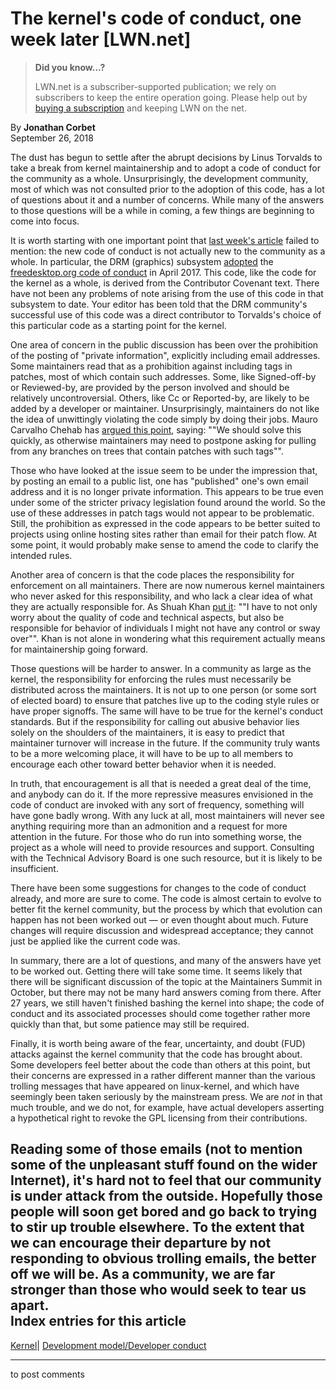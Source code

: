 # The kernel's code of conduct, one week later [LWN.net]

> **Did you know...?**
> 
> LWN.net is a subscriber-supported publication; we rely on subscribers to keep the entire operation going. Please help out by [buying a subscription](/Promo/nst-nag4/subscribe) and keeping LWN on the net. 

By **Jonathan Corbet**  
September 26, 2018 

The dust has begun to settle after the abrupt decisions by Linus Torvalds to take a break from kernel maintainership and to adopt a code of conduct for the community as a whole. Unsurprisingly, the development community, most of which was not consulted prior to the adoption of this code, has a lot of questions about it and a number of concerns. While many of the answers to those questions will be a while in coming, a few things are beginning to come into focus. 

It is worth starting with one important point that [last week's article](/Articles/765108/) failed to mention: the new code of conduct is not actually new to the community as a whole. In particular, the DRM (graphics) subsystem [adopted](https://git.kernel.org/linus/8676df503092dcdd757b1120fab03bfbce0ae1e7) the [freedesktop.org code of conduct](https://www.freedesktop.org/wiki/CodeOfConduct/) in April 2017. This code, like the code for the kernel as a whole, is derived from the Contributor Covenant text. There have not been any problems of note arising from the use of this code in that subsystem to date. Your editor has been told that the DRM community's successful use of this code was a direct contributor to Torvalds's choice of this particular code as a starting point for the kernel. 

One area of concern in the public discussion has been over the prohibition of the posting of "private information", explicitly including email addresses. Some maintainers read that as a prohibition against including tags in patches, most of which contain such addresses. Some, like Signed-off-by or Reviewed-by, are provided by the person involved and should be relatively uncontroversial. Others, like Cc or Reported-by, are likely to be added by a developer or maintainer. Unsurprisingly, maintainers do not like the idea of unwittingly violating the code simply by doing their jobs. Mauro Carvalho Chehab has [argued this point](/ml/ksummit-discuss/20180918162948.769dda1d@coco.lan/), saying: ""We should solve this quickly, as otherwise maintainers may need to postpone asking for pulling from any branches on trees that contain patches with such tags"". 

Those who have looked at the issue seem to be under the impression that, by posting an email to a public list, one has "published" one's own email address and it is no longer private information. This appears to be true even under some of the stricter privacy legislation found around the world. So the use of these addresses in patch tags would not appear to be problematic. Still, the prohibition as expressed in the code appears to be better suited to projects using online hosting sites rather than email for their patch flow. At some point, it would probably make sense to amend the code to clarify the intended rules. 

Another area of concern is that the code places the responsibility for enforcement on all maintainers. There are now numerous kernel maintainers who never asked for this responsibility, and who lack a clear idea of what they are actually responsible for. As Shuah Khan [put it](/ml/ksummit-discuss/cf7638b9-c25d-d47e-f539-192a43268122@kernel.org/): ""I have to not only worry about the quality of code and technical aspects, but also be responsible for behavior of individuals I might not have any control or sway over"". Khan is not alone in wondering what this requirement actually means for maintainership going forward. 

Those questions will be harder to answer. In a community as large as the kernel, the responsibility for enforcing the rules must necessarily be distributed across the maintainers. It is not up to one person (or some sort of elected board) to ensure that patches live up to the coding style rules or have proper signoffs. The same will have to be true for the kernel's conduct standards. But if the responsibility for calling out abusive behavior lies solely on the shoulders of the maintainers, it is easy to predict that maintainer turnover will increase in the future. If the community truly wants to be a more welcoming place, it will have to be up to all members to encourage each other toward better behavior when it is needed. 

In truth, that encouragement is all that is needed a great deal of the time, and anybody can do it. If the more repressive measures envisioned in the code of conduct are invoked with any sort of frequency, something will have gone badly wrong. With any luck at all, most maintainers will never see anything requiring more than an admonition and a request for more attention in the future. For those who do run into something worse, the project as a whole will need to provide resources and support. Consulting with the Technical Advisory Board is one such resource, but it is likely to be insufficient. 

There have been some suggestions for changes to the code of conduct already, and more are sure to come. The code is almost certain to evolve to better fit the kernel community, but the process by which that evolution can happen has not been worked out — or even thought about much. Future changes will require discussion and widespread acceptance; they cannot just be applied like the current code was. 

In summary, there are a lot of questions, and many of the answers have yet to be worked out. Getting there will take some time. It seems likely that there will be significant discussion of the topic at the Maintainers Summit in October, but there may not be many hard answers coming from there. After 27 years, we still haven't finished bashing the kernel into shape; the code of conduct and its associated processes should come together rather more quickly than that, but some patience may still be required. 

Finally, it is worth being aware of the fear, uncertainty, and doubt (FUD) attacks against the kernel community that the code has brought about. Some developers feel better about the code than others at this point, but their concerns are expressed in a rather different manner than the various trolling messages that have appeared on linux-kernel, and which have seemingly been taken seriously by the mainstream press. We are _not_ in that much trouble, and we do not, for example, have actual developers asserting a hypothetical right to revoke the GPL licensing from their contributions. 

Reading some of those emails (not to mention some of the unpleasant stuff found on the wider Internet), it's hard not to feel that our community is under attack from the outside. Hopefully those people will soon get bored and go back to trying to stir up trouble elsewhere. To the extent that we can encourage their departure by not responding to obvious trolling emails, the better off we will be. As a community, we are far stronger than those who would seek to tear us apart.  
Index entries for this article  
---  
[Kernel](/Kernel/Index)| [Development model/Developer conduct](/Kernel/Index#Development_model-Developer_conduct)  
  


* * *

to post comments 
